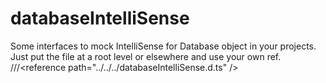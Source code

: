 # databaseIntelliSense
Some interfaces to mock IntelliSense for Database object in your projects.
Just put the file at a root level or elsewhere and use your own ref.  
\/\/\/\<reference path="../../../databaseIntelliSense.d.ts" />
